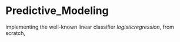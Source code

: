 # Predictive_Modeling

 implementing the well-known linear classifier $logistic regression$, from scratch, 

